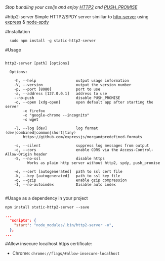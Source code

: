 *Stop bundling your css/js and enjoy [HTTP2](https://http2.github.io/) and [PUSH_PROMISE](http://httpwg.org/specs/rfc7540.html#PUSH_PROMISE)*

#http2-server
Simple HTTP2/SPDY server similiar to [http-server](https://github.com/indexzero/http-server) using [express](https://github.com/expressjs/express) & [node-spdy](https://github.com/indutny/node-spdy)

#Installation
```
  sudo npm install -g static-http2-server
```

#Usage

```

http2-server [path] [options]

  Options:

    -h, --help                  output usage information
    -V, --version               output the version number
    -p, --port [8080]           port to use
    -a, --address [127.0.0.1]   address to use
    --no-push                   disable PUSH_PROMISE
    -o, --open [xdg-open]       open default app after starting the server
        -o firefox
        -o "google-chrome --incognito"
        -o wget
    
    -l, --log [dev]             log format (dev|combined|common|short|tiny)
        https://github.com/expressjs/morgan#predefined-formats
    
    -s, --silent                suppress log messages from output
    -c, --cors                  enable CORS via the Access-Control-Allow-Origin header
    -S, --no-ssl                disable https
          Works as plain http server without http2, spdy, push_promise
    
    -e, --cert [autogenerated]  path to ssl cert file
    -k, --key [autogenerated]   path to ssl key file
    -g, --gzip                  enable gzip compression
    -I, --no-autoindex          Disable auto index


```

#Usage as a dependency in your project

```
npm install static-http2-server --save
```
```package.json
...
  "scripts": {
    "start": "node_modules/.bin/http2-server -o",
  },
...  
```

#Allow insecure localhost https certificate:
* Chrome: ```chrome://flags/#allow-insecure-localhost```
